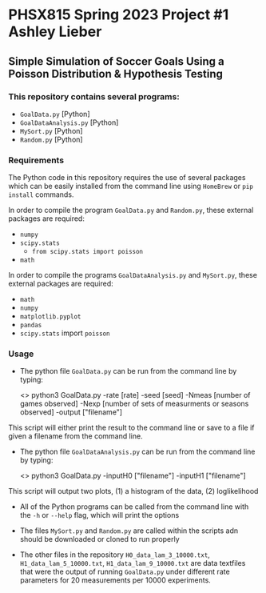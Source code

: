 # PHSX815 Spring 2023 Project #1 Ashley Lieber

## Simple Simulation of Soccer Goals Using a Poisson Distribution & Hypothesis Testing

### This repository contains several programs:

- `GoalData.py` [Python]
- `GoalDataAnalysis.py` [Python]
- `MySort.py` [Python]
- `Random.py` [Python]

### Requirements

The Python code in this repository requires the use of several packages which can be 
easily installed from the command line using `HomeBrew` or `pip install` commands. 

In order to compile the program `GoalData.py` and `Random.py`, these external 
packages are required:
- `numpy`
- `scipy.stats`
    - `from scipy.stats import poisson`
- `math`

In order to compile the programs `GoalDataAnalysis.py` and `MySort.py`, these external 
packages are required:
- `math`
- `numpy`
- `matplotlib.pyplot`
- `pandas`
- `scipy.stats` import `poisson`

### Usage

- The python file `GoalData.py` can be run from the command
line by typing:

	<> python3 GoalData.py -rate [rate] -seed [seed] -Nmeas [number of games observed] -Nexp [number of sets of measurments or seasons observed] -output ["filename"]

This script will either print the result to the command line or save to a file 
if given a filename from the command line.

- The python file `GoalDataAnalysis.py` can be run from the command
line by typing:

	<> python3 GoalData.py -inputH0 ["filename"] -inputH1 ["filename"]
    
This script will output two plots, (1) a histogram of the data, (2) loglikelihood

- All of the Python programs can be called from the command line with the `-h` 
or `--help` flag, which will print the options

- The files `MySort.py` and `Random.py` are called within the scripts adn should be 
downloaded or cloned to run properly

- The other files in the repository `H0_data_lam_3_10000.txt`, `H1_data_lam_5_10000.txt`, `H1_data_lam_9_10000.txt` are data textfiles that were the output of running `GoalData.py` under different rate parameters for 20 measurements per 10000 experiments.

    
    
